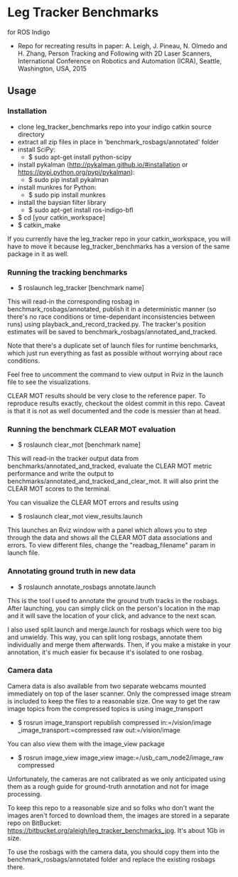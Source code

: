 # Leg Tracker Benchmarks
for ROS Indigo

- Repo for recreating results in paper: 
A. Leigh, J. Pineau, N. Olmedo and H. Zhang, Person Tracking and Following with 2D Laser Scanners, International Conference on Robotics and Automation (ICRA), Seattle, Washington, USA, 2015

Usage
--------------------
### Installation
- clone leg_tracker_benchmarks repo into your indigo catkin source directory
- extract all zip files in place in 'benchmark_rosbags/annotated' folder
- install SciPy: 
    - $ sudo apt-get install python-scipy
- install pykalman (http://pykalman.github.io/#installation or https://pypi.python.org/pypi/pykalman): 
    - $ sudo pip install pykalman
- install munkres for Python:
    - $ sudo pip install munkres
- install the baysian filter library
    - $ sudo apt-get install ros-indigo-bfl
- $ cd [your catkin_workspace]
- $ catkin_make

If you currently have the leg_tracker repo in your catkin_workspace, you will have to move it because leg_tracker_benchmarks has a version of the same package in it as well.

### Running the tracking benchmarks
- $ roslaunch leg_tracker [benchmark name]

This will read-in the corresponding rosbag in benchmark_rosbags/annotated, publish it in a deterministic manner (so there's no race conditions or time-dependant inconsistencies between runs) using playback_and_record_tracked.py. The tracker's position estimates will be saved to benchmark_rosbags/annotated_and_tracked.

Note that there's a duplicate set of launch files for runtime benchmarks, which just run everything as fast as possible without worrying about race conditions. 

Feel free to uncomment the command to view output in Rviz in the launch file to see the visualizations.

CLEAR MOT results should be very close to the reference paper. To reproduce results exactly, checkout the oldest commit in this repo. Caveat is that it is not as well documented and the code is messier than at head.

### Running the benchmark CLEAR MOT evaluation
- $ roslaunch clear_mot [benchmark name]

This will read-in the tracker output data from benchmarks/annotated_and_tracked, evaluate the CLEAR MOT metric performance and write the output to benchmarks/annotated_and_tracked_and_clear_mot. It will also print the CLEAR MOT scores to the terminal.

You can visualize the CLEAR MOT errors and results using 

- $ roslaunch clear_mot view_results.launch

This launches an Rviz window with a panel which allows you to step through the data and shows all the CLEAR MOT data associations and errors. To view different files, change the "readbag_filename" param in launch file.


### Annotating ground truth in new data
- $ roslaunch annotate_rosbags annotate.launch

This is the tool I used to annotate the ground truth tracks in the rosbags. After launching, you can simply click on the person's location in the map and it will save the location of your click, and advance to the next scan.

I also used split.launch and merge.launch for rosbags which were too big and unwieldy. This way, you can split long rosbags, annotate them individually and merge them afterwards. Then, if you make a mistake in your annotation, it's much easier fix because it's isolated to one rosbag.


### Camera data

Camera data is also available from two separate webcams mounted immediately on top of the laser scanner. Only the compressed image stream is included to keep the files to a reasonable size. One way to get the raw image topics from the compressed topics is using image_transport

- $ rosrun image_transport republish compressed in:=/vision/image _image_transport:=compressed raw out:=/vision/image

You can also view them with the image_view package 

- $ rosrun image_view image_view image:=/usb_cam_node2/image_raw compressed

Unfortunately, the cameras are not calibrated as we only anticipated using them as a rough guide for ground-truth annotation and not for image processing. 

To keep this repo to a reasonable size and so folks who don't want the images aren't forced to download them, the images are stored in a separate repo on BitBucket: https://bitbucket.org/aleigh/leg_tracker_benchmarks_jpg. It's about 1Gb in size. 

To use the rosbags with the camera data, you should copy them into the benchmark_rosbags/annotated folder and replace the existing rosbags there.
